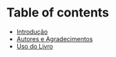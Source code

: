 # Table of contents

* [Introdução](README.md)
* [Autores e Agradecimentos](autores-e-agradecimentos.md)
* [Uso do Livro](uso-do-livro.md)

